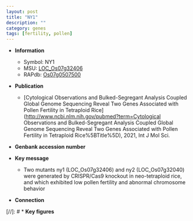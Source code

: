 ```yaml
---
layout: post
title: "NY1"
description: ""
category: genes
tags: [fertility, pollen]
---
```


* **Information**  
    + Symbol: NY1  
    + MSU: [LOC_Os07g32406](http://rice.uga.edu/cgi-bin/ORF_infopage.cgi?orf=LOC_Os07g32406)  
    + RAPdb: [Os07g0507500](http://rapdb.dna.affrc.go.jp/viewer/gbrowse_details/irgsp1?name=Os07g0507500)  

* **Publication**  
    + [Cytological Observations and Bulked-Segregant Analysis Coupled Global Genome Sequencing Reveal Two Genes Associated with Pollen Fertility in Tetraploid Rice](http://www.ncbi.nlm.nih.gov/pubmed?term=Cytological Observations and Bulked-Segregant Analysis Coupled Global Genome Sequencing Reveal Two Genes Associated with Pollen Fertility in Tetraploid Rice%5BTitle%5D), 2021, Int J Mol Sci.

* **Genbank accession number**  

* **Key message**  
    + Two mutants ny1 (LOC_Os07g32406) and ny2 (LOC_Os07g32040) were generated by CRISPR/Cas9 knockout in neo-tetraploid rice, and which exhibited low pollen fertility and abnormal chromosome behavior

* **Connection**  

[//]: # * **Key figures**  


